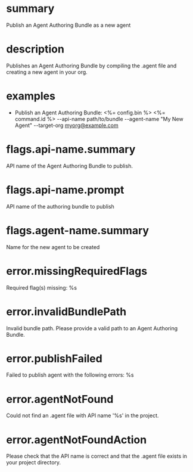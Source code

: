 # summary

Publish an Agent Authoring Bundle as a new agent

# description

Publishes an Agent Authoring Bundle by compiling the .agent file and creating a new agent in your org.

# examples

- Publish an Agent Authoring Bundle:
  <%= config.bin %> <%= command.id %> --api-name path/to/bundle --agent-name "My New Agent" --target-org myorg@example.com

# flags.api-name.summary

API name of the Agent Authoring Bundle to publish.

# flags.api-name.prompt

API name of the authoring bundle to publish

# flags.agent-name.summary

Name for the new agent to be created

# error.missingRequiredFlags

Required flag(s) missing: %s

# error.invalidBundlePath

Invalid bundle path. Please provide a valid path to an Agent Authoring Bundle.

# error.publishFailed

Failed to publish agent with the following errors:
%s

# error.agentNotFound

Could not find an .agent file with API name '%s' in the project.

# error.agentNotFoundAction

Please check that the API name is correct and that the .agent file exists in your project directory.
